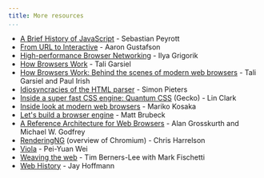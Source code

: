 ```yaml
---
title: More resources
...
```


* [A Brief History of JavaScript](https://auth0.com/blog/a-brief-history-of-javascript/) - Sebastian Peyrott
* [From URL to Interactive](https://alistapart.com/article/from-url-to-interactive/) - Aaron Gustafson
* [High-performance Browser Networking](https://hpbn.co/) - Ilya Grigorik
* [How Browsers Work](https://taligarsiel.com/Projects/howbrowserswork1.htm) - Tali Garsiel
* [How Browsers Work: Behind the scenes of modern web browsers](https://www.html5rocks.com/en/tutorials/internals/howbrowserswork/) - Tali Garsiel and Paul Irish
* [Idiosyncracies of the HTML parser](https://htmlparser.info/) - Simon Pieters
* [Inside a super fast CSS engine: Quantum CSS](https://hacks.mozilla.org/2017/08/inside-a-super-fast-css-engine-quantum-css-aka-stylo/) (Gecko) - Lin Clark
* [Inside look at modern web browsers](https://developers.google.com/web/updates/2018/09/inside-browser-part1) - Mariko Kosaka
* [Let's build a browser engine](https://limpet.net/mbrubeck/2014/08/08/toy-layout-engine-1.html) - Matt Brubeck
 * [A Reference Architecture for Web Browsers](https://grosskurth.ca/papers/browser-refarch.pdf) - Alan Grosskurth and Michael W. Godfrey
* [RenderingNG](https://developer.chrome.com/blog/renderingng/) (overview of Chromium) - Chris Harrelson
* [Viola](http://viola.org) - Pei-Yuan Wei
* [Weaving the web](https://www.w3.org/People/Berners-Lee/Weaving/Overview.html) - Tim Berners-Lee with Mark Fischetti
* [Web History](https://css-tricks.com/chapter-1-birth/) - Jay Hoffmann
